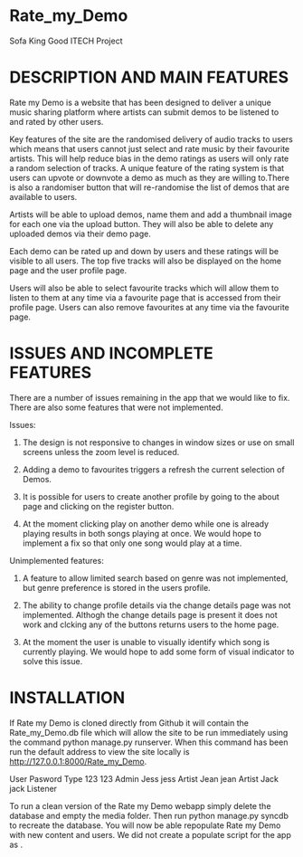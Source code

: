 Rate_my_Demo
============

Sofa King Good ITECH Project


DESCRIPTION AND MAIN FEATURES
===================================================================

Rate my Demo is a website that has been designed to deliver a unique music sharing platform where artists can submit demos to be listened to and rated by other users.

Key features of the site are the randomised delivery of audio tracks to users which means that users cannot just select and rate music by their favourite artists. This will help reduce bias in the demo ratings as users will only rate a random selection of tracks. A unique feature of the rating system is that users can upvote or downvote a demo as much as they are willing to.There is also a randomiser button that will re-randomise the list of demos that are available to users.

Artists will be able to upload demos, name them and add a thumbnail image for each one via the upload button.  They will also be able to delete any uploaded demos via their demo page.

Each demo can be rated up and down by users and these ratings will be visible to all users. The top five tracks will also be displayed on the home page and the user profile page.

Users will also be able to select favourite tracks which will allow them to listen to them at any time via a favourite page that is accessed from their profile page. Users can also remove favourites at any time via the favourite page.


ISSUES AND INCOMPLETE FEATURES
===================================================================

There are a number of issues remaining in the app that we would like to fix. There are also some features that were not implemented.


Issues:

1. The design is not responsive to changes in window sizes or use on small screens unless the zoom level is reduced. 

2. Adding a demo to favourites triggers a refresh the current selection of Demos.

3. It is possible for users to create another profile by going to the about page and clicking on the register button.

4. At the moment clicking play on another demo while one is already playing results in both songs playing at once. We would hope to implement a fix so that only one song would play at a time. 

Unimplemented features:

1. A feature to allow limited search based on genre was not implemented, but genre preference is stored in the users profile.

2. The ability to change profile details via the change details page was not implemented. Althogh the change details page is present it does not work and clcking any of the buttons returns users to the home page.

3. At the moment the user is unable to visually identify which song is currently playing. We would hope to add some form of visual indicator to solve this issue.


INSTALLATION
===================================================================

If Rate my Demo is cloned directly from Github it will contain the Rate_my_Demo.db file which will allow the site to be run immediately using the command python manage.py runserver. When this command has been run the default address to view the site locally is http://127.0.0.1:8000/Rate_my_Demo.

User    Pasword     Type
123     123         Admin
Jess    jess        Artist
Jean    jean        Artist
Jack    jack        Listener


To run a clean version of the Rate my Demo webapp simply delete the database and empty the media folder. Then run python manage.py syncdb to recreate the database. You will now be able repopulate Rate my Demo with new content and users. 
We did not create a populate script for the app as . 


